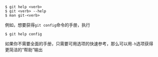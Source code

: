 ```console
$ git help <verb>
$ git <verb> --help
$ man git-<verb>
```


例如，想要获得`git config`命令的手册，执行

```console
$ git help config
```

如果你不需要全面的手册，只需要可用选项的快速参考，那么可以用`-h`选项获得更简洁的“帮助”输出

